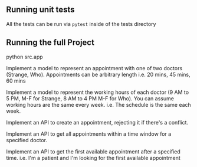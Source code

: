 ## Running unit tests
All the tests can be run via ```pytest``` inside of the tests directory 

## Running the full Project
python src.app


Implement a model to represent an appointment with one of two doctors (Strange, Who). Appointments can be arbitrary length i.e. 20 mins, 45 mins, 60 mins

Implement a model to represent the working hours of each doctor (9 AM to 5 PM, M-F for Strange, 8 AM to 4 PM M-F for Who). You can assume working hours are the same every week. i.e. The schedule is the same each week.

Implement an API to create an appointment, rejecting it if there's a conflict.

Implement an API to get all appointments within a time window for a specified doctor.

Implement an API to get the first available appointment after a specified time. i.e. I'm a patient and I'm looking for the first available appointment
